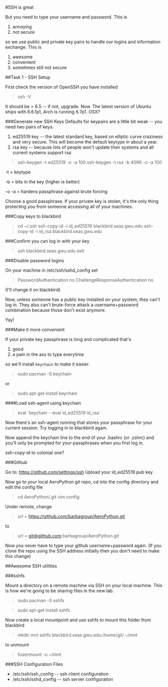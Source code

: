 #SSH is great

But you need to type your username and password.  This is

1.    annoying
2.    not secure

so we use public and private key pairs to handle our logins and information exchange.  This is

1.  awesome
2.  convenient
3.  sometimes still not secure

##Task 1 - SSH Setup

First check the version of OpenSSH you have installed

> ssh -V

It should be > 6.5 -- if not, upgrade.  Now.  The latest version of Ubuntu ships with 6.6.1p1, Arch is running 6.7p1.  OSX?  

###Generate new SSH Keys
Defaults for keypairs are a little bit weak -- you need two pairs of keys:
1.  ed25519 key -- the latest standard key, based on elliptic curve craziness and very secure.  This will become the default keytype in about a year.
2. rsa key -- because lots of people won't update their systems and all current systems support rsa

> ssh-keygen -t ed25519 -o -a 100
> ssh-keygen -t rsa -b 4096 -o -a 100

-t = keytype

-b = bits in the key (higher is better)

-o -a = hardens passphrase against brute forcing

Choose a good passphrase.  If your private key is stolen, it's the only thing protecting you from someone accessing all of your machines.

###Copy keys to blackbird

> cd ~/.ssh
> ssh-copy-id -i id_ed25519 blackbird.seas.gwu.edu
> ssh-copy-id -i id_rsa blackbird.seas.gwu.edu

###Confirm you can log in with your key

> ssh blackbird.seas.gwu.edu
> exit

###Disable password logins

On your machine in /etc/ssh/sshd_config set

> PasswordAuthentication no
> ChallengeResponseAuthentication no

(I'll change it on blackbird)

Now, unless someone has a public key installed on your system, they can't log in.  They also can't brute-force attack a username+password combination because those don't exist anymore.

Yay!

###Make it more convenient

If your private key passphrase is long and complicated that's

1.   good
2.   a pain in the ass to type everytime

so we'll install `keychain` to make it easier.

> sudo pacman -S keychain

or

> sudo apt-get install keychain

####Load ssh-agent using keychain

> eval \`keychain --eval id_ed25519 id_rsa`

Now there's an ssh-agent running that stores your passphrase for your current session.  Try logging in to blackbird again.

Now append the keychain line to the end of your .bashrc (or .zshrc) and you'll only be prompted for your passphrases when you first log in.

ssh-copy-id to colonial one?

###Github

Go to: https://github.com/settings/ssh
Upload your id_ed25519.pub key

Now go to your local AeroPython git repo, cd into the config directory and edit the config file

> cd AeroPython/.git
> vim config

Under remote, change

> url = https://github.com/barbagroup/AeroPython.git

to

> url = git@github.com:barbagroup/AeroPython.git

Now you never have to type your github username+password again.  (If you clone the repo using the SSH address initially then you don't need to make this change)

##Awesome SSH utilities

###sshfs

Mount a directory on a remote machine via SSH on your local machine.  This is how we're going to be sharing files in the new lab.

> sudo pacman -S sshfs

> sudo apt-get install sshfs

Now create a local mountpoint and use sshfs to mount this folder from blackbird

> mkdir mnt
> sshfs blackbird.seas.gwu.edu:/home/gil/ ~/mnt

to unmount

> fusermount -u ~/mnt

###SSH Configuration Files

*  /etc/ssh/ssh_config -- ssh client configuration
* /etc/ssh/sshd_config -- ssh server configuration
